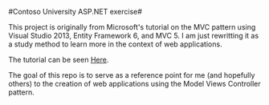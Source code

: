 #Contoso University ASP.NET exercise#

This project is originally from Microsoft's tutorial on the MVC pattern using Visual Studio 2013, Entity Framework 6, and MVC 5.
I am just rewritting it as a study method to learn more in the context of web applications.

The tutorial can be seen [Here](http://www.asp.net/mvc/overview/older-versions/getting-started-with-ef-5-using-mvc-4/creating-an-entity-framework-data-model-for-an-asp-net-mvc-application).

The goal of this repo is to serve as a reference point for me (and hopefully others) to the creation of web applications using the Model Views Controller pattern.
